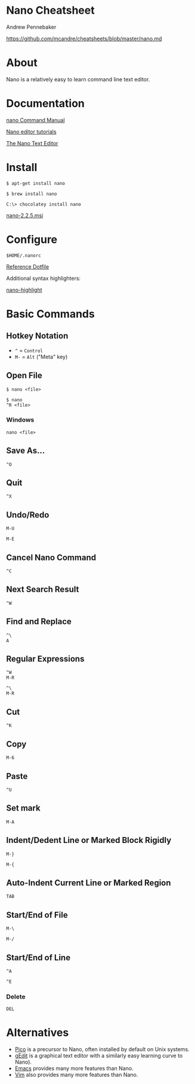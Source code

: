 # Nano Cheatsheet

Andrew Pennebaker

https://github.com/mcandre/cheatsheets/blob/master/nano.md

# About

Nano is a relatively easy to learn command line text editor.

# Documentation

[nano Command Manual](http://www.nano-editor.org/dist/v2.2/nano.html)

[Nano editor tutorials](http://www.debianadmin.com/nano-editor-tutorials.html)

[The Nano Text Editor](http://mintaka.sdsu.edu/reu/nano.html)

# Install

```
$ apt-get install nano

$ brew install nano

C:\> chocolatey install nano
```

[nano-2.2.5.msi](http://www.yellosoft.us/helpers#nano)

# Configure

```
$HOME/.nanorc
```

[Reference Dotfile](https://github.com/mcandre/dotfiles/blob/master/.nanorc)

Additional syntax highlighters:

[nano-highlight](https://github.com/serialhex/nano-highlight)

# Basic Commands

## Hotkey Notation

* `^` = `Control`
* `M-` = `Alt` ("Meta" key)

## Open File

```
$ nano <file>

$ nano
^R <file>
```

### Windows

```
nano <file>
```

## Save As...

```
^O
```

## Quit

```
^X
```

## Undo/Redo

```
M-U

M-E
```

## Cancel Nano Command

```
^C
```

## Next Search Result

```
^W
```

## Find and Replace

```
^\
A
```

## Regular Expressions

```
^W
M-R

^\
M-R
```

## Cut

```
^K
```

## Copy

```
M-6
```

## Paste

```
^U
```

## Set mark

```
M-A
```

## Indent/Dedent Line or Marked Block Rigidly

```
M-}

M-{
```

## Auto-Indent Current Line or Marked Region

```
TAB
```

## Start/End of File

```
M-\

M-/
```

## Start/End of Line

```
^A

^E
```

### Delete

```
DEL
```

# Alternatives

* [Pico](http://www.washington.edu/pine/) is a precursor to Nano, often installed by default on Unix systems.
* [gEdit](https://wiki.gnome.org/Apps/Gedit) is a graphical text editor with a similarly easy learning curve to Nano).
* [Emacs](https://github.com/mcandre/cheatsheets/blob/master/emacs.md) provides many more features than Nano.
* [Vim](https://github.com/mcandre/cheatsheets/blob/master/vim.md) also provides many more features than Nano.
